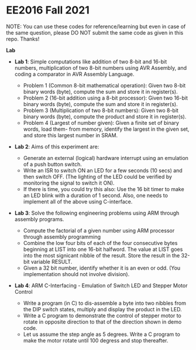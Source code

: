 # EE2016 Fall 2021

NOTE: You can use these codes for reference/learning but even in case of the same question, please DO NOT submit the same code as given in this repo. Thanks!

**Lab**

- **Lab 1**: Simple computations like addition of two 8-bit and 16-bit numbers, multiplication of two 8-bit numbers using AVR Assembly, and coding a comparator in AVR Assembly Language. 
  - Problem 1 (Common 8-bit mathematical operation): Given two 8-bit binary words (byte), compute the sum and store it in register(s).
  - Problem 2 (16-bit addition using a 8-bit processor): Given two 16-bit binary words (byte), compute the sum and store it in register(s).
  - Problem 3 (Multiplication of two 8-bit numbers): Given two 8-bit binary words (byte), compute the product and store it in register(s).
  - Problem 4 (Largest of number given): Given a finite set of binary words, load them- from memory, identify the largest in the given set, and store this largest number in SRAM.

- **Lab 2**: Aims of  this  experiment  are:
  - Generate an external (logical) hardware interrupt using an emulation of a push button switch. 
  - Write an ISR to switch ON an LED for a few seconds (10 secs) and then switch OFF. (The lighting of  the  LED  could  be  verified  by  monitoring  the  signal  to  switch  it  ON). 
  - If there is time, you could try this also:  Use the 16 bit timer to make an LED blink with a duration of  1  second. Also, one needs to implement all of the above using C-interface.

- **Lab 3**: Solve the following engineering problems using ARM through assembly programs.
  - Compute the factorial of a given number using ARM processor through assembly programming
  - Combine the low four bits of each of the four consecutive bytes beginning at LIST into one 16-bit halfword. The value at LIST goes into the most signicant nibble of the result.       Store the result in the 32-bit variable RESULT.
  - Given a 32 bit number, identify whether it is an even or odd. (You implementation should not involve division).

- **Lab 4**: ARM C-Interfacing - Emulation of Switch LED and Stepper Motor Control
   -  Write a program (in C) to dis-assemble a byte into two nibbles from the DIP switch states, multiply and display the product in the LED.
   -  Write a C program to demonstrate the control of stepper motor to rotate in opposite direction to that of the direction shown in demo code. 
   -  Let us assume the step angle as 5 degrees. Write a C program to make the motor rotate until 100 degress and stop thereafter.
